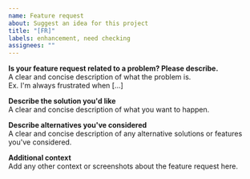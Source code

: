 ```yaml
---
name: Feature request
about: Suggest an idea for this project
title: "[FR]"
labels: enhancement, need checking
assignees: ""
---
```


**Is your feature request related to a problem? Please describe.**\
A clear and concise description of what the problem is.\
Ex. I'm always frustrated when [...]

**Describe the solution you'd like**\
A clear and concise description of what you want to happen.

**Describe alternatives you've considered**\
A clear and concise description of any alternative solutions or features you've considered.

**Additional context**\
Add any other context or screenshots about the feature request here.
